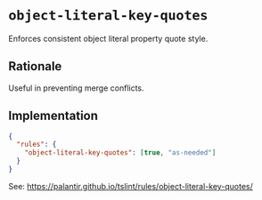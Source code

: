 # `object-literal-key-quotes`

Enforces consistent object literal property quote style.

## Rationale

Useful in preventing merge conflicts.

## Implementation

```json
{
  "rules": {
    "object-literal-key-quotes": [true, "as-needed"]
  }
}
```

See: https://palantir.github.io/tslint/rules/object-literal-key-quotes/

